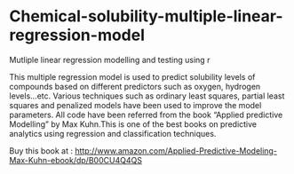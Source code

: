 # Chemical-solubility-multiple-linear-regression-model
Mutliple linear regression modelling and testing using r

This multiple regression model is used to predict solubility levels of compounds based on different predictors such as oxygen, hydrogen levels…etc. Various techniques such as ordinary least squares, partial least squares and penalized models have been used to improve the model parameters.
All code have been referred from the book “Applied predictive Modelling” by Max Kuhn.This is one of the best books on predictive analytics using regression and classification techniques.

Buy this book at : http://www.amazon.com/Applied-Predictive-Modeling-Max-Kuhn-ebook/dp/B00CU4Q4QS
